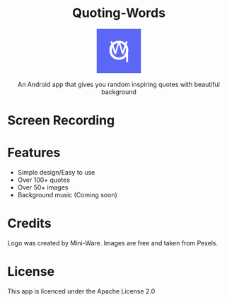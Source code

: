 <div align="center" width="100%">

  <h1>Quoting-Words</h1>

  <img style="width:100px; height:100px;" src="qw2.png">

  <p>An Android app that gives you random inspiring quotes with beautiful background</p>
</div>

# Screen Recording
# Features
- Simple design/Easy to use
- Over 100+ quotes
- Over 50+ images
- Background music (Coming soon)
# Credits
Logo was created by Mini-Ware. Images are free and taken from Pexels.
# License
This app is licenced under the Apache License 2.0

